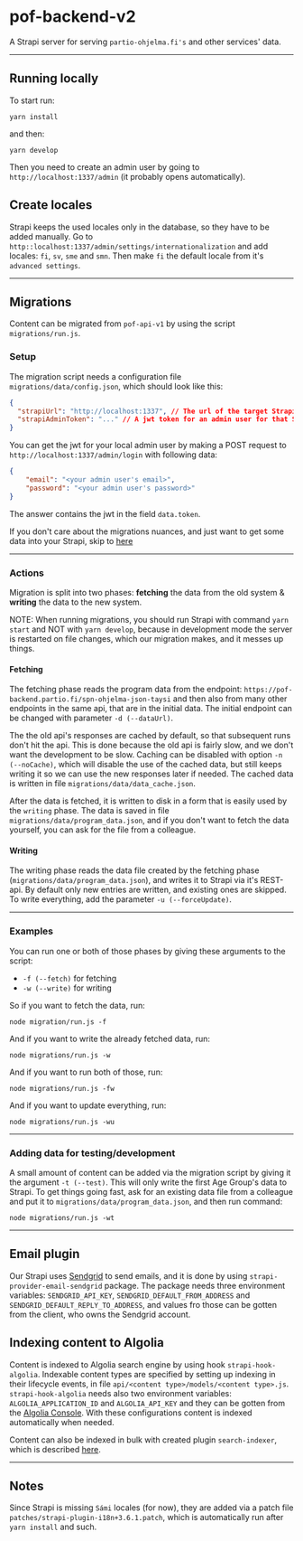 # pof-backend-v2

A Strapi server for serving `partio-ohjelma.fi's` and other services' data.

---

## Running locally

To start run:

`yarn install`

and then:

`yarn develop`

Then you need to create an admin user by going to `http://localhost:1337/admin` (it probably opens automatically).

## Create locales

Strapi keeps the used locales only in the database, so they have to be added manually. Go to `http::localhost:1337/admin/settings/internationalization` and add locales: `fi`, `sv`, `sme` and `smn`. Then make `fi` the default locale from it's `advanced settings`.

---

## Migrations

Content can be migrated from `pof-api-v1` by using the script `migrations/run.js`.

### Setup
The migration script needs a configuration file `migrations/data/config.json`, which should look like this:
```json
{
  "strapiUrl": "http://localhost:1337", // The url of the target Strapi server
  "strapiAdminToken": "..." // A jwt token for an admin user for that Strapi server
}
```

You can get the jwt for your local admin user by making a POST request to `http://localhost:1337/admin/login` with following data:
```json
{
	"email": "<your admin user's email>",
	"password": "<your admin user's password>"
}
```

The answer contains the jwt in the field `data.token`.

If you don't care about the migrations nuances, and just want to get some data into your Strapi, skip to [here](#Adding-data-for-testing/development)

---

### Actions

Migration is split into two phases: **fetching** the data from the old system & **writing** the data to the new system.

NOTE: When running migrations, you should run Strapi with command `yarn start` and NOT with `yarn develop`, because in development mode the server is restarted on file changes, which our migration makes, and it messes up things.
#### Fetching
The fetching phase reads the program data from the endpoint: `https://pof-backend.partio.fi/spn-ohjelma-json-taysi` and then also from many other endpoints in the same api, that are in the initial data. The initial endpoint can be changed with parameter `-d (--dataUrl)`.

The the old api's responses are cached by default, so that subsequent runs don't hit the api. This is done because the old api is fairly slow, and we don't want the development to be slow. Caching can be disabled with option `-n (--noCache)`, which will disable the use of the cached data, but still keeps writing it so we can use the new responses later if needed. The cached data is written in file `migrations/data/data_cache.json`.

After the data is fetched, it is written to disk in a form that is easily used by the `writing` phase. The data is saved in file `migrations/data/program_data.json`, and if you don't want to fetch the data yourself, you can ask for the file from a colleague.

#### Writing
The writing phase reads the data file created by the fetching phase (`migrations/data/program_data.json`), and writes it to Strapi via it's REST-api. By default only new entries are written, and existing ones are skipped. To write everything, add the parameter `-u (--forceUpdate)`.

---

### Examples

You can run one or both of those phases by giving these arguments to the script: 
 - `-f (--fetch)` for fetching
 - `-w (--write)` for writing

So if you want to fetch the data, run:   
```
node migration/run.js -f
```

And if you want to write the already fetched data, run:  
```
node migrations/run.js -w
```

And if you want to run both of those, run:  
```
node migrations/run.js -fw
```

And if you want to update everything, run:
```
node migrations/run.js -wu
```
---
### Adding data for testing/development

A small amount of content can be added via the migration script by giving it the argument `-t (--test)`. This will only write the first Age Group's data to Strapi. To get things going fast, ask for an existing data file from a colleague and put it to `migrations/data/program_data.json`, and then run command:
```
node migrations/run.js -wt
```

---

## Email plugin

Our Strapi uses [Sendgrid](https://sendgrid.com/) to send emails, and it is done by using `strapi-provider-email-sendgrid` package. The package needs three environment variables: `SENDGRID_API_KEY`, `SENDGRID_DEFAULT_FROM_ADDRESS` and `SENDGRID_DEFAULT_REPLY_TO_ADDRESS`, and values fro those can be gotten from the client, who owns the Sendgrid account.
## Indexing content to Algolia

Content is indexed to Algolia search engine by using hook `strapi-hook-algolia`. Indexable content types are specified by setting up indexing in their lifecycle events, in file `api/<content type>/models/<content type>.js`. `strapi-hook-algolia` needs also two environment variables: `ALGOLIA_APPLICATION_ID` and `ALGOLIA_API_KEY` and they can be gotten from the [Algolia Console](https://www.algolia.com/dashboard). With these configurations content is indexed automatically when needed.

Content can also be indexed in bulk with created plugin `search-indexer`, which is described [here](./plugins/search-indexer/README.md).

---

## Notes

Since Strapi is missing `Sámi` locales (for now), they are added via a patch file `patches/strapi-plugin-i18n+3.6.1.patch`, which is automatically run after `yarn install` and such.

